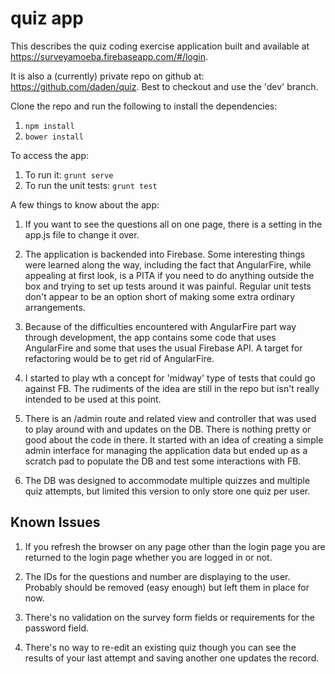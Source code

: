 quiz app
====

This describes the quiz coding exercise application built and available at https://surveyamoeba.firebaseapp.com/#/login.

It is also a (currently) private repo on github at: https://github.com/daden/quiz. Best to checkout and use the
'dev' branch.

Clone the repo and run the following to install the dependencies:

1. ```npm install```
2. ```bower install```

To access the app:

1. To run it: ```grunt serve```
2. To run the unit tests: ```grunt test```


A few things to know about the app:

1.  If you want to see the questions all on one page, there is a setting in the app.js file to change it over.

1. The application is backended into Firebase. Some interesting things were learned along the way, including the
    fact that AngularFire, while appealing at first look, is a PITA if you need to do anything outside the box
    and trying to set up tests around it was painful. Regular unit tests don't appear to be an option
    short of making some extra ordinary arrangements.

2. Because of the difficulties encountered with AngularFire part way through development, the app contains some code
    that uses AngularFire and some that uses the usual Firebase API. A target for refactoring would be to get rid of
    AngularFire.

3. I started to play wth a concept for 'midway' type of tests that could go against FB. The rudiments of the idea
    are still in the repo but isn't really intended to be used at this point.

4. There is an /admin route and related view and controller that was used to play around with and updates on the DB.
    There is nothing pretty or good about the code in there. It started with an idea of creating a simple admin
    interface for managing the application data but ended up as a scratch pad to populate the DB and test some
    interactions with FB.

5.  The DB was designed to accommodate multiple quizzes and multiple quiz attempts, but limited this version to
    only store one quiz per user.

## Known Issues

1.  If you refresh the browser on any page other than the login page you are returned to the login page whether
    you are logged in or not.

2.  The IDs for the questions and number are displaying to the user. Probably should be removed (easy enough) but left
    them in place for now.

3.  There's no validation on the survey form fields or requirements for the password field.

4.  There's no way to re-edit an existing quiz though you can see the results of your last attempt and saving another
    one updates the record.
    